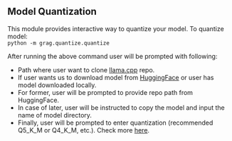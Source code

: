 ## Model Quantization

This module provides interactive way to quantize your model.
To quantize model:  
`python -m grag.quantize.quantize`

After running the above command user will be prompted with following:

- Path where user want to clone [llama.cpp](!https://github.com/ggerganov/llama.cpp) repo.
- If user wants us to download model from [HuggingFace](!https://huggingface.co/models) or user has model downloaded
  locally.
- For former, user will be prompted to provide repo path from HuggingFace.
- In case of later, user will be instructed to copy the model and input the name of model directory.
- Finally, user will be prompted to enter quantization (recommended Q5_K_M or Q4_K_M, etc.). Check
  more [here](!https://github.com/ggerganov/llama.cpp/blob/master/examples/quantize/quantize.cpp#L19).